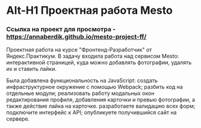 
# Alt-H1 Проектная работа Mesto

### Ссылка на проект для просмотра - https://annaberdik.github.io/mesto-project-ff/

Проектная работа на курсе "Фронтенд-Разработчик" от Яндекс.Практикум.
В задачу входила работа над сервисом Mesto: интерактивной страницей, куда можно добавлять фотографии, удалять их и ставить лайки.

Была добавлена функциональность на JavaScript:
создать инфраструктурное окружение с помощью Webpack;
разбить код на отдельные модули;
реализовать работу модальных окон редактирования профиля, добавления карточки и превью фотографии, а также действие лайка на карточке.
разработаете валидацию всех форм;
подключите интерфейс к API;
опубликуете получившийся сайт на сервере.
